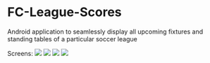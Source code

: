 # FC-League-Scores
Android application to seamlessly display all upcoming fixtures and standing tables of a particular soccer league

Screens:
![](https://github.com/sagardave/FC-League-Scores/tree/master/MyApplication/app/src/main/res/drawable-hdpi/Leagues.png)
![](https://github.com/sagardave/FC-League-Scores/tree/master/MyApplication/app/src/main/res/drawable-hdpi/Teams.png)
![](https://github.com/sagardave/FC-League-Scores/tree/master/MyApplication/app/src/main/res/drawable-hdpi/Fixtures.png)
![](https://github.com/sagardave/FC-League-Scores/tree/master/MyApplication/app/src/main/res/drawable-hdpi/Table.png)
